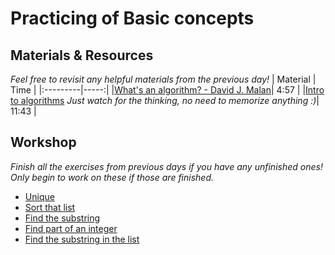# Practicing of Basic concepts

## Materials & Resources
*Feel free to revisit any helpful materials from the previous day!*
| Material | Time |
|:---------|-----:|
|[What's an algorithm? - David J. Malan](https://www.youtube.com/watch?v=6hfOvs8pY1k)| 4:57 |
|[Intro to algorithms](https://www.youtube.com/watch?v=rL8X2mlNHPM) *Just watch for the thinking, no need to memorize anything :)*| 11:43 |

## Workshop
*Finish all the exercises from previous days if you have any unfinished ones!*
_Only begin to work on these if those are finished._
 -  [Unique](exercises/unique.md)
 -  [Sort that list](exercises/bubble.md)
 -  [Find the substring](exercises/substr.md)
 -  [Find part of an integer](exercises/subint.md)
 -  [Find the substring in the list](exercises/substrlist.md)